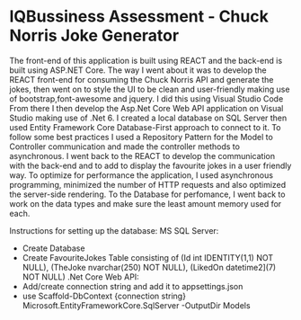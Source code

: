 # IQBussiness Assessment - Chuck Norris Joke Generator

The front-end of this application is built using REACT and the back-end is built using ASP.NET Core. 
The way I went about it was to develop the REACT front-end for consuming the Chuck Norris API and generate the jokes, then went on to style the UI to be clean and user-friendly making use of bootstrap,font-awesome and jquery. I did this using Visual Studio Code
From there I then develop the Asp.Net Core Web API application on Visual Studio making use of .Net 6. I created a local database on SQL Server then used Entity Framework Core Database-First approach to connect to it. To follow some best practices I used a Repository Pattern for the Model to Controller communication and made the controller methods to asynchronous. 
I went back to the REACT to develop the communication with the back-end and to add to display the favourite jokes in a user friendly way. 
To optimize for performance the application, I used asynchronous programming, minimized the number of HTTP requests and also optimized the server-side rendering. 
To the Database for perfomance, I went back to work on the data types and make sure the least amount memory used for each. 

Instructions for setting up the database:
MS SQL Server:
  - Create Database
  - Create FavouriteJokes Table consisting of (Id int IDENTITY(1,1) NOT NULL), (TheJoke nvarchar(250) NOT NULL), (LikedOn datetime2](7) NOT NULL)
.Net Core Web API:
  - Add/create connection string and add it to appsettings.json 
  - use Scaffold-DbContext {connection string} Microsoft.EntityFrameworkCore.SqlServer -OutputDir Models
